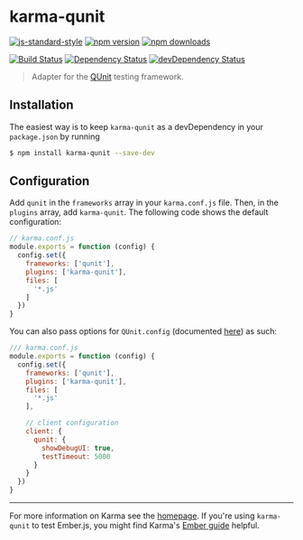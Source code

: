 # karma-qunit

[![js-standard-style](https://img.shields.io/badge/code%20style-standard-brightgreen.svg?style=flat-square)](https://github.com/karma-runner/karma-qunit)
 [![npm version](https://img.shields.io/npm/v/karma-qunit.svg?style=flat-square)](https://www.npmjs.com/package/karma-qunit) [![npm downloads](https://img.shields.io/npm/dm/karma-qunit.svg?style=flat-square)](https://www.npmjs.com/package/karma-qunit)

[![Build Status](https://img.shields.io/travis/karma-runner/karma-qunit/master.svg?style=flat-square)](https://travis-ci.org/karma-runner/karma-qunit) [![Dependency Status](https://img.shields.io/david/karma-runner/karma-qunit.svg?style=flat-square)](https://david-dm.org/karma-runner/karma-qunit) [![devDependency Status](https://img.shields.io/david/dev/karma-runner/karma-qunit.svg?style=flat-square)](https://david-dm.org/karma-runner/karma-qunit#info=devDependencies)

> Adapter for the [QUnit](http://qunitjs.com/) testing framework.

## Installation

The easiest way is to keep `karma-qunit` as a devDependency in your `package.json` by running

```bash
$ npm install karma-qunit --save-dev
```

## Configuration

Add `qunit` in the `frameworks` array in your `karma.conf.js` file. Then, in the `plugins`
array, add `karma-qunit`.
The following code shows the default configuration:

```js
// karma.conf.js
module.exports = function (config) {
  config.set({
    frameworks: ['qunit'],
    plugins: ['karma-qunit'],
    files: [
      '*.js'
    ]
  })
}
```

You can also pass options for `QUnit.config` (documented [here](https://api.qunitjs.com/QUnit.config/)) as such:

```js
/// karma.conf.js
module.exports = function (config) {
  config.set({
    frameworks: ['qunit'],
    plugins: ['karma-qunit'],
    files: [
      '*.js'
    ],

    // client configuration
    client: {
      qunit: {
        showDebugUI: true,
        testTimeout: 5000
      }
    }
  })
}
```

----

For more information on Karma see the [homepage]. If you're using `karma-qunit` to test Ember.js, you might find Karma's [Ember guide](http://karma-runner.github.io/0.12/plus/emberjs.html) helpful.

[homepage]: http://karma-runner.github.com
